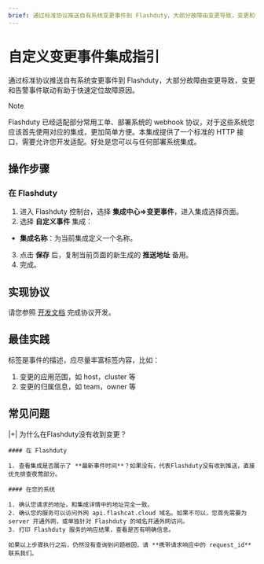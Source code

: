 ```yaml
---
brief: 通过标准协议推送自有系统变更事件到 Flashduty，大部分故障由变更导致，变更和告警事件联动有助于快速定位故障原因。
---
```


# 自定义变更事件集成指引

通过标准协议推送自有系统变更事件到 Flashduty，大部分故障由变更导致，变更和告警事件联动有助于快速定位故障原因。

> [!NOTE]
> Flashduty 已经适配部分常用工单、部署系统的 webhook 协议，对于这些系统您应该首先使用对应的集成，更加简单方便。本集成提供了一个标准的 HTTP 接口，需要允许您开发适配。好处是您可以与任何部署系统集成。

## 操作步骤

### 在 Flashduty

1. 进入 Flashduty 控制台，选择 **集成中心=>变更事件**，进入集成选择页面。
2. 选择 **自定义事件** 集成：
- **集成名称**：为当前集成定义一个名称。
3. 点击 **保存** 后，复制当前页面的新生成的 **推送地址** 备用。
4. 完成。

## 实现协议

请您参照 [开发文档](https://developer.flashcat.cloud/zh/flashduty/custom-change) 完成协议开发。

## 最佳实践

标签是事件的描述，应尽量丰富标签内容，比如：
1. 变更的应用范围，如 host，cluster 等
1. 变更的归属信息，如 team，owner 等

## 常见问题

|+| 为什么在Flashduty没有收到变更？

    #### 在 Flashduty

    1. 查看集成是否展示了 **最新事件时间**？如果没有，代表Flashduty没有收到推送，直接优先排查夜莺部分。

    #### 在您的系统

    1. 确认您请求的地址，和集成详情中的地址完全一致。
    2. 确认您的服务可以访问外网 api.flashcat.cloud 域名。如果不可以，您首先需要为 server 开通外网，或单独针对 Flashduty 的域名开通外网访问。
    3. 打印 Flashduty 服务的响应结果，查看是否有明确信息。

    如果以上步骤执行之后，仍然没有查询到问题根因，请 **携带请求响应中的 request_id** 联系我们。